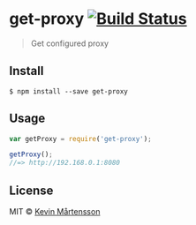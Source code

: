 # get-proxy [![Build Status](http://img.shields.io/travis/kevva/get-proxy/master.svg?style=flat)](http://travis-ci.org/kevva/get-proxy)

> Get configured proxy


## Install

```
$ npm install --save get-proxy
```


## Usage

```js
var getProxy = require('get-proxy');

getProxy();
//=> http://192.168.0.1:8080
```


## License

MIT © [Kevin Mårtensson](https://github.com/kevva)
